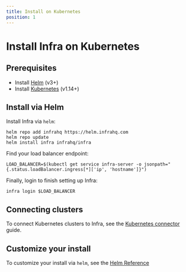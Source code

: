 ```yaml
---
title: Install on Kubernetes
position: 1
---
```


# Install Infra on Kubernetes

## Prerequisites

* Install [Helm](https://helm.sh/) (v3+)
* Install [Kubernetes](https://kubernetes.io/) (v1.14+)

## Install via Helm

Install Infra via `helm`:

```
helm repo add infrahq https://helm.infrahq.com
helm repo update
helm install infra infrahq/infra
```

Find your load balancer endpoint:

```
LOAD_BALANCER=$(kubectl get service infra-server -o jsonpath="{.status.loadBalancer.ingress[*]['ip', 'hostname']}")
```

Finally, login to finish setting up Infra:

```
infra login $LOAD_BALANCER
```

## Connecting clusters

To connect Kubernetes clusters to Infra, see the [Kubernetes connector](../../connectors/kubernetes.md) guide.

## Customize your install

To customize your install via `helm`, see the [Helm Reference](../../reference/helm-reference.md)
